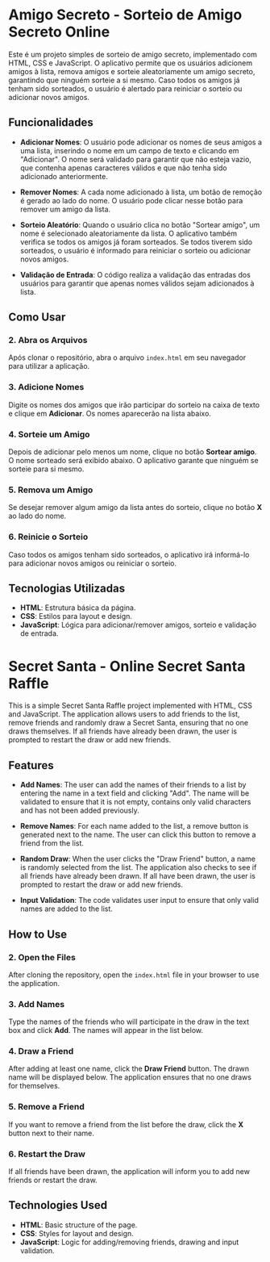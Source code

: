 # Amigo Secreto - Sorteio de Amigo Secreto Online

Este é um projeto simples de sorteio de amigo secreto, implementado com HTML, CSS e JavaScript. O aplicativo permite que os usuários adicionem amigos à lista, remova amigos e sorteie aleatoriamente um amigo secreto, garantindo que ninguém sorteie a si mesmo. Caso todos os amigos já tenham sido sorteados, o usuário é alertado para reiniciar o sorteio ou adicionar novos amigos.

## Funcionalidades

- **Adicionar Nomes**: O usuário pode adicionar os nomes de seus amigos a uma lista, inserindo o nome em um campo de texto e clicando em "Adicionar". O nome será validado para garantir que não esteja vazio, que contenha apenas caracteres válidos e que não tenha sido adicionado anteriormente.
  
- **Remover Nomes**: A cada nome adicionado à lista, um botão de remoção é gerado ao lado do nome. O usuário pode clicar nesse botão para remover um amigo da lista.

- **Sorteio Aleatório**: Quando o usuário clica no botão "Sortear amigo", um nome é selecionado aleatoriamente da lista. O aplicativo também verifica se todos os amigos já foram sorteados. Se todos tiverem sido sorteados, o usuário é informado para reiniciar o sorteio ou adicionar novos amigos.

- **Validação de Entrada**: O código realiza a validação das entradas dos usuários para garantir que apenas nomes válidos sejam adicionados à lista.

## Como Usar

### 2. Abra os Arquivos

Após clonar o repositório, abra o arquivo `index.html` em seu navegador para utilizar a aplicação.

### 3. Adicione Nomes

Digite os nomes dos amigos que irão participar do sorteio na caixa de texto e clique em **Adicionar**. Os nomes aparecerão na lista abaixo.

### 4. Sorteie um Amigo

Depois de adicionar pelo menos um nome, clique no botão **Sortear amigo**. O nome sorteado será exibido abaixo. O aplicativo garante que ninguém se sorteie para si mesmo.

### 5. Remova um Amigo

Se desejar remover algum amigo da lista antes do sorteio, clique no botão **X** ao lado do nome.

### 6. Reinicie o Sorteio

Caso todos os amigos tenham sido sorteados, o aplicativo irá informá-lo para adicionar novos amigos ou reiniciar o sorteio.

## Tecnologias Utilizadas

- **HTML**: Estrutura básica da página.
- **CSS**: Estilos para layout e design.
- **JavaScript**: Lógica para adicionar/remover amigos, sorteio e validação de entrada.


# Secret Santa - Online Secret Santa Raffle

This is a simple Secret Santa Raffle project implemented with HTML, CSS and JavaScript. The application allows users to add friends to the list, remove friends and randomly draw a Secret Santa, ensuring that no one draws themselves. If all friends have already been drawn, the user is prompted to restart the draw or add new friends.

## Features

- **Add Names**: The user can add the names of their friends to a list by entering the name in a text field and clicking "Add". The name will be validated to ensure that it is not empty, contains only valid characters and has not been added previously.

- **Remove Names**: For each name added to the list, a remove button is generated next to the name. The user can click this button to remove a friend from the list.

- **Random Draw**: When the user clicks the "Draw Friend" button, a name is randomly selected from the list. The application also checks to see if all friends have already been drawn. If all have been drawn, the user is prompted to restart the draw or add new friends.

- **Input Validation**: The code validates user input to ensure that only valid names are added to the list.

## How to Use

### 2. Open the Files

After cloning the repository, open the `index.html` file in your browser to use the application.

### 3. Add Names

Type the names of the friends who will participate in the draw in the text box and click **Add**. The names will appear in the list below.

### 4. Draw a Friend

After adding at least one name, click the **Draw Friend** button. The drawn name will be displayed below. The application ensures that no one draws for themselves.

### 5. Remove a Friend

If you want to remove a friend from the list before the draw, click the **X** button next to their name.

### 6. Restart the Draw

If all friends have been drawn, the application will inform you to add new friends or restart the draw.

## Technologies Used

- **HTML**: Basic structure of the page.
- **CSS**: Styles for layout and design.
- **JavaScript**: Logic for adding/removing friends, drawing and input validation.
